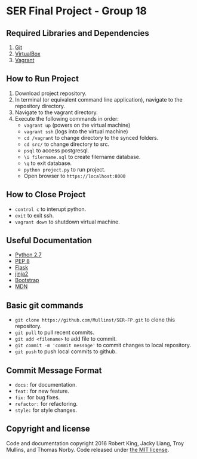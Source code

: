 SER Final Project - Group 18
==============================================


Required Libraries and Dependencies
-----------------------------------
1. [Git](http://git-scm.com/downloads)
2. [VirtualBox](https://www.virtualbox.org/wiki/Downloads)
3. [Vagrant](https://www.vagrantup.com)


How to Run Project
------------------
1. Download project repository.
2. In terminal (or equivalent command line application), navigate to the repository directory.
3. Navigate to the vagrant directory.
4. Execute the following commands in order:
	* `vagrant up` (powers on the virtual machine)
	* `vagrant ssh` ​(logs into the virtual machine)​
	* `cd /vagrant​` to change directory to the s​ynced folders.
	* `cd src/` to change directory to src.
	* `psql` to access postgresql.
	* `\i filername.sql` to create filername database.
	* `\q` to exit database.
	* `python project.py` to run project.
	* Open browser to `https://localhost:8000`


How to Close Project
--------------------
* `control c` to interupt python.
* `exit` to exit ssh.
* `vagrant down` to shutdown virtual machine. 


Useful Documentation
---------------------
* [Python 2.7](https://www.python.org/download/releases/2.7/)
* [PEP 8](https://www.python.org/dev/peps/pep-0008/)
* [Flask](http://flask.pocoo.org/docs/0.10/quickstart/)
* [jinja2](http://jinja.pocoo.org/docs/dev/)
* [Bootstrap](http://getbootstrap.com/)
* [MDN](https://developer.mozilla.org/en-US/)


Basic git commands
--------------------
* `git clone https://github.com/Mullinst/SER-FP.git` to clone this repository.
* `git pull` to pull recent commits.
* `git add <filename>` to add file to commit.
* `git commit -m 'commit message'` to commit changes to local repository.
* `git push` to push local commits to github.


Commit Message Format
---------------------
* `docs:` for documentation.
* `feat:` for new feature.
* `fix:` for bug fixes.
* `refactor:` for refactoring.
* `style:` for style changes.


Copyright and license
---------------------
Code and documentation copyright 2016 Robert King, Jacky Liang, Troy Mullins, and Thomas Norby. Code released under [the MIT license](https://github.com/Mullinst/SER-FP/blob/master/LICENSE).
